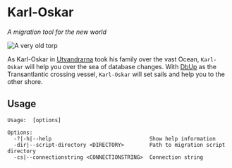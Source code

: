 # Karl-Oskar
*A migration tool for the new world*

![A very old torp](https://dms-cf-06.dimu.org/image/022yjygyvT7C?dimension=max)

As Karl-Oskar in [Utvandrarna](https://en.wikipedia.org/wiki/The_Emigrants_(novel_series)) took his family over the vast Ocean, `Karl-Oskar` will help you over the sea of database changes. With [DbUp](https://github.com/DbUp/DbUp) as the Transantlantic crossing vessel, `Karl-Oskar` will set sails and help you to the other shore.

## Usage
```
Usage:  [options]

Options:
  -?|-h|--help                               Show help information
  -dir|--script-directory <DIRECTORY>        Path to migration script directory
  -cs|--connectionstring <CONNECTIONSTRING>  Connection string
```
